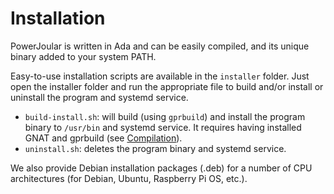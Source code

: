 # Installation

PowerJoular is written in Ada and can be easily compiled, and its unique binary added to your system PATH.

Easy-to-use installation scripts are available in the ```installer``` folder.
Just open the installer folder and run the appropriate file to build and/or install or uninstall the program and systemd service.

- ```build-install.sh```: will build (using ```gprbuild```) and install the program binary to ```/usr/bin``` and systemd service. It requires having installed GNAT and gprbuild (see [Compilation](../ref/compilation.html)).
- ```uninstall.sh```: deletes the program binary and systemd service.

We also provide Debian installation packages (.deb) for a number of CPU architectures (for Debian, Ubuntu, Raspberry Pi OS, etc.).